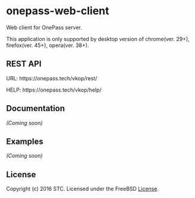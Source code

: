 # onepass-web-client
Web client for OnePass server.
<p>This application is only supported by desktop version of chrome(ver. 29+), firefox(ver. 45+), opera(ver. 38+).</p>

## REST API
<p>URL: https://onepass.tech/vkop/rest/</p>
<p>HELP: https://onepass.tech/vkop/help/</p>

## Documentation
_(Coming soon)_

## Examples
_(Coming soon)_

## License
Copyright (c) 2016 STC. Licensed under the FreeBSD <a href="https://onepass.tech/license-agreement.html">License</a>.
